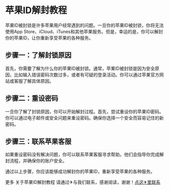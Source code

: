 # 苹果ID解封教程

苹果ID被封锁是许多苹果用户经常遇到的问题。一旦你的苹果ID被封锁，你将无法使用App Store、iCloud、iTunes和其他苹果服务。但是，幸运的是，你可以解封你的苹果ID，让你重新享受苹果的各种服务。

## 步骤一：了解封锁原因
首先，你需要了解为什么你的苹果ID被封锁。通常，苹果ID被封锁是因为安全原因，比如输入错误密码次数过多，或者有可疑的登录活动。你可以通过苹果官方网站或客服了解具体原因。

## 步骤二：重设密码
一旦你了解了封锁原因，你可以开始解封过程。首先，尝试重设你的苹果ID密码。你可以通过电子邮件或安全问题来重设密码。确保你选择一个安全而容易记住的新密码。

## 步骤三：联系苹果客服
如果重设密码没有解决问题，你可以联系苹果客服寻求帮助。他们会指导你完成解封流程，并确保你的账户安全。

通过以上步骤，你应该能够成功解封你的苹果ID，重新享受苹果的各种服务。

更多 关于苹果ID解封教程 请通过✈与我们联系，感谢阅读，谢谢！[点这✈里联系](https://sms.k02.cc)